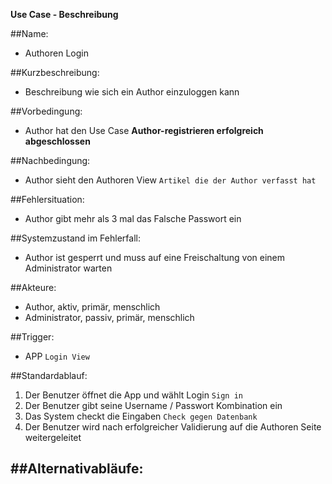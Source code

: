 **Use Case - Beschreibung**

##Name:
  - Authoren Login

##Kurzbeschreibung:
  - Beschreibung wie sich ein Author einzuloggen kann

##Vorbedingung:
  - Author hat den Use Case **Author-registrieren erfolgreich abgeschlossen**

##Nachbedingung:
  - Author sieht den Authoren View `Artikel die der Author verfasst hat`

##Fehlersituation:
  - Author gibt mehr als 3 mal das Falsche Passwort ein

##Systemzustand im Fehlerfall:
  - Author ist gesperrt und muss auf eine Freischaltung von einem Administrator warten

##Akteure:
  - Author, aktiv, primär, menschlich
  - Administrator, passiv, primär, menschlich

##Trigger:
  - APP `Login View`

##Standardablauf:
  1.  Der Benutzer öffnet die App und wählt Login `Sign in`
  2.  Der Benutzer gibt seine Username / Passwort Kombination ein
  3.  Das System checkt die Eingaben `Check gegen Datenbank`
  4.  Der Benutzer wird nach erfolgreicher Validierung auf die Authoren Seite weitergeleitet

##Alternativabläufe:
  -
